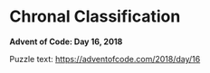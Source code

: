 # Chronal Classification

**Advent of Code: Day 16, 2018**

Puzzle text: <https://adventofcode.com/2018/day/16>
